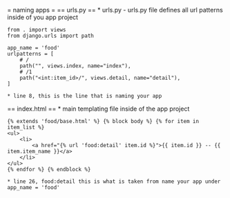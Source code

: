= naming apps =
== urls.py ==
	* urls.py - urls.py file defines all url patterns inside of you app project

	from . import views
	from django.urls import path

	app_name = 'food'
	urlpatterns = [
		# /
		path("", views.index, name="index"),
		# /1
		path("<int:item_id>/", views.detail, name="detail"),
	]
	
	* line 8, this is the line that is naming your app
	


== index.html ==
	* main templating file inside of the app project

	{% extends 'food/base.html' %} {% block body %} {% for item in item_list %}
	<ul>
		<li>
			<a href="{% url 'food:detail' item.id %}">{{ item.id }} -- {{ item.item_name }}</a>
		</li>
	</ul>
	{% endfor %} {% endblock %}
	
	* line 26, food:detail this is what is taken from name your app under app_name = 'food'
